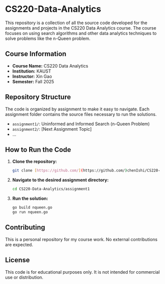 # CS220-Data-Analytics
This repository is a collection of all the source code developed for the assignments and projects in the CS220 Data Analytics course. The course focuses on using search algorithms and other data analytics techniques to solve problems like the n-Queen problem.

## Course Information
- **Course Name:** CS220 Data Analytics
- **Institution:** KAUST
- **Instructor:** Xin Gao
- **Semester:** Fall 2025

## Repository Structure

The code is organized by assignment to make it easy to navigate. Each assignment folder contains the source files necessary to run the solutions.

- `assignment1/`: Uninformed and Informed Search (n-Queen Problem)
- `assignment2/`: [Next Assignment Topic]
- ...

## How to Run the Code

1.  **Clone the repository:**
    ```bash
    git clone [https://github.com/](https://github.com/)chenIshi/CS220-Data-Analytics.git
    ```
2.  **Navigate to the desired assignment directory:**
    ```bash
    cd CS220-Data-Analytics/assignment1
    ```
3.  **Run the solution:**
    ```bash
    go build nqueen.go
    go run nqueen.go
    ```

## Contributing

This is a personal repository for my course work. No external contributions are expected.

## License

This code is for educational purposes only. It is not intended for commercial use or distribution.

